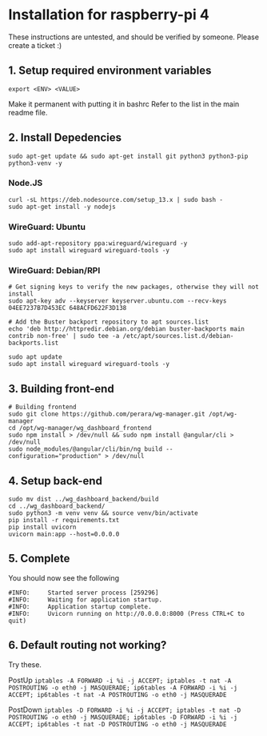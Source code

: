 # Installation for raspberry-pi 4
These instructions are untested, and should be verified by someone. Please create a ticket :)


## 1. Setup required environment variables
```
export <ENV> <VALUE>
```
Make it permanent with putting it in bashrc
Refer to the list in the main readme file.

## 2. Install Depedencies
```
sudo apt-get update && sudo apt-get install git python3 python3-pip python3-venv -y
```

### Node.JS
```
curl -sL https://deb.nodesource.com/setup_13.x | sudo bash -
sudo apt-get install -y nodejs
```
### WireGuard: Ubuntu
```
sudo add-apt-repository ppa:wireguard/wireguard -y
sudo apt install wireguard wireguard-tools -y
```

### WireGuard: Debian/RPI
```
# Get signing keys to verify the new packages, otherwise they will not install
sudo apt-key adv --keyserver keyserver.ubuntu.com --recv-keys 04EE7237B7D453EC 648ACFD622F3D138

# Add the Buster backport repository to apt sources.list
echo 'deb http://httpredir.debian.org/debian buster-backports main contrib non-free' | sudo tee -a /etc/apt/sources.list.d/debian-backports.list

sudo apt update
sudo apt install wireguard wireguard-tools -y
```

## 3. Building front-end
```
# Building frontend
sudo git clone https://github.com/perara/wg-manager.git /opt/wg-manager
cd /opt/wg-manager/wg_dashboard_frontend
sudo npm install > /dev/null && sudo npm install @angular/cli > /dev/null
sudo node_modules/@angular/cli/bin/ng build --configuration="production" > /dev/null
```

## 4. Setup back-end
```
sudo mv dist ../wg_dashboard_backend/build
cd ../wg_dashboard_backend/
sudo python3 -m venv venv && source venv/bin/activate
pip install -r requirements.txt
pip install uvicorn
uvicorn main:app --host=0.0.0.0
```

## 5. Complete
You should now see the following
```
#INFO:     Started server process [259296]
#INFO:     Waiting for application startup.
#INFO:     Application startup complete.
#INFO:     Uvicorn running on http://0.0.0.0:8000 (Press CTRL+C to quit) 
``` 

## 6. Default routing not working?
Try these.

PostUp `iptables -A FORWARD -i %i -j ACCEPT; iptables -t nat -A POSTROUTING -o eth0 -j MASQUERADE; ip6tables -A FORWARD -i %i -j ACCEPT; ip6tables -t nat -A POSTROUTING -o eth0 -j MASQUERADE`

PostDown `iptables -D FORWARD -i %i -j ACCEPT; iptables -t nat -D POSTROUTING -o eth0 -j MASQUERADE; ip6tables -D FORWARD -i %i -j ACCEPT; ip6tables -t nat -D POSTROUTING -o eth0 -j MASQUERADE`
